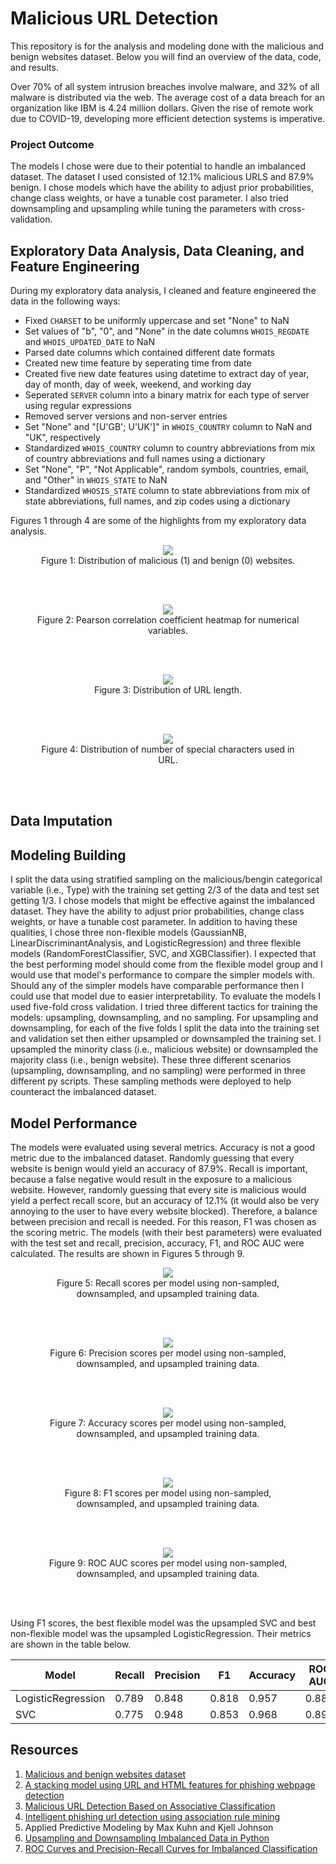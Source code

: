 # Malicious URL Detection

This repository is for the analysis and modeling done with the malicious and benign websites dataset. Below you will find an overview of the data, code, and results.

Over 70% of all system intrusion breaches involve malware, and 32% of all malware is distributed via the web. The average cost of a data breach for an organization like IBM is 4.24 million dollars. Given the rise of remote work due to COVID-19, developing more efficient detection systems is imperative.

### Project Outcome

The models I chose were due to their potential to handle an imbalanced dataset. The dataset I used consisted of 12.1% malicious URLS and 87.9% benign. I chose models which have the ability to adjust prior probabilities, change class weights, or have a tunable cost parameter. I also tried downsampling and upsampling while tuning the parameters with cross-validation.

## Exploratory Data Analysis, Data Cleaning, and Feature Engineering

During my exploratory data analysis, I cleaned and feature engineered the data in the following ways:
* Fixed `CHARSET` to be uniformly uppercase and set "None" to NaN
* Set values of "b", "0", and "None" in the date columns `WHOIS_REGDATE` and `WHOIS_UPDATED_DATE` to NaN
* Parsed date columns which contained different date formats
* Created new time feature by seperating time from date
* Created five new date features using datetime to extract day of year, day of month, day of week, weekend, and working day
* Seperated `SERVER` column into a binary matrix for each type of server using regular expressions
* Removed server versions and non-server entries  
* Set "None" and "\[U'GB'; U'UK']" in `WHOIS_COUNTRY` column to NaN and "UK", respectively
* Standardized `WHOIS_COUNTRY` column to country abbreviations from mix of country abbreviations and full names using a dictionary
* Set "None", "P", "Not Applicable", random symbols, countries, email, and "Other" in `WHOIS_STATE` to NaN 
* Standardized `WHOSIS_STATE` column to state abbreviations from mix of state abbreviations, full names, and zip codes using a dictionary

Figures 1 through 4 are some of the highlights from my exploratory data analysis.

<div align="center">
<figure>
<img src="output/eda_and_cleaning/images/bar_Type.jpg"><br/>
  <figcaption>Figure 1: Distribution of malicious (1) and benign (0) websites.</figcaption>
</figure>
<br/><br/>
</div>

<div align="center">
<figure>
<img src="output/eda_and_cleaning/images/heatmap_pearson_corr.jpg"><br/>
  <figcaption>Figure 2: Pearson correlation coefficient heatmap for numerical variables.</figcaption>
</figure>
<br/><br/>
</div>

<div align="center">
<figure>
<img src="output/eda_and_cleaning/images/hist_URL_LENGTH.jpg"><br/>
  <figcaption>Figure 3: Distribution of URL length.</figcaption>
</figure>
<br/><br/>
</div>

<div align="center">
<figure>
<img src="output/eda_and_cleaning/images/hist_NUMBER_SPECIAL_CHARACTERS.jpg"><br/>
  <figcaption>Figure 4: Distribution of number of special characters used in URL.</figcaption>
</figure>
<br/><br/>
</div>

## Data Imputation

## Modeling Building

I split the data using stratified sampling on the malicious/bengin categorical variable (i.e., Type) with the training set getting 2/3 of the data and test set getting 1/3. I chose models that might be effective against the imbalanced dataset. They have the ability to adjust prior probabilities, change class weights, or have a tunable cost parameter. In addition to having these qualities, I chose three non-flexible models (GaussianNB, LinearDiscriminantAnalysis, and LogisticRegression) and three flexible models (RandomForestClassifier, SVC, and XGBClassifier). I expected that the best performing model should come from the flexible model group and I would use that model's performance to compare the simpler models with. Should any of the simpler models have comparable performance then I could use that model due to easier interpretability. To evaluate the models I used five-fold cross validation. I tried three different tactics for training the models: upsampling, downsampling, and no sampling. For upsampling and downsampling, for each of the five folds I split the data into the training set and validation set then either upsampled or downsampled the training set. I upsampled the minority class (i.e., malicious website) or downsampled the majority class (i.e., benign website). These three different scenarios (upsampling, downsampling, and no sampling) were performed in three different py scripts. These sampling methods were deployed to help counteract the imbalanced dataset.

## Model Performance

The models were evaluated using several metrics. Accuracy is not a good metric due to the imbalanced dataset. Randomly guessing that every website is benign would yield an accuracy of 87.9%. Recall is important, because a false negative would result in the exposure to a malicious website. However, randomly guessing that every site is malicious would yield a perfect recall score, but an accuracy of 12.1% (it would also be very annoying to the user to have every website blocked). Therefore, a balance between precision and recall is needed. For this reason, F1 was chosen as the scoring metric. The models (with their best parameters) were evaluated with the test set and recall, precision, accuracy, F1, and ROC AUC were calculated. The results are shown in Figures 5 through 9.

<div align="center">
<figure>
<img src="output/modeling/model_comparison/catplot_model_Recall.jpg"><br/>
  <figcaption>Figure 5: Recall scores per model using non-sampled, downsampled, and upsampled training data.</figcaption>
</figure>
<br/><br/>
</div>

<div align="center">
<figure>
<img src="output/modeling/model_comparison/catplot_model_Precision.jpg"><br/>
  <figcaption>Figure 6: Precision scores per model using non-sampled, downsampled, and upsampled training data.</figcaption>
</figure>
<br/><br/>
</div>

<div align="center">
<figure>
<img src="output/modeling/model_comparison/catplot_model_Accuracy.jpg"><br/>
  <figcaption>Figure 7: Accuracy scores per model using non-sampled, downsampled, and upsampled training data.</figcaption>
</figure>
<br/><br/>
</div>

<div align="center">
<figure>
<img src="output/modeling/model_comparison/catplot_model_F1.jpg"><br/>
  <figcaption>Figure 8: F1 scores per model using non-sampled, downsampled, and upsampled training data.</figcaption>
</figure>
<br/><br/>
</div>

<div align="center">
<figure>
<img src="output/modeling/model_comparison/catplot_model_ROC AUC.jpg"><br/>
  <figcaption>Figure 9: ROC AUC scores per model using non-sampled, downsampled, and upsampled training data.</figcaption>
</figure>
<br/><br/>
</div>

Using F1 scores, the best flexible model was the upsampled SVC and best non-flexible model was the upsampled LogisticRegression. Their metrics are shown in the table below.

| Model              | Recall      | Precision   | F1          | Accuracy    | ROC AUC     |
|     -----------    | ----------- | ----------- | ----------- | ----------- | ----------- |
| LogisticRegression | 0.789       | 0.848       | 0.818       | 0.957       | 0.882       |
| SVC                | 0.775       | 0.948       | 0.853       | 0.968       | 0.898      |



## Resources

1. [Malicious and benign websites dataset](https://www.kaggle.com/datasets/xwolf12/malicious-and-benign-websites)
2. [A stacking model using URL and HTML features for phishing webpage detection](https://www.sciencedirect.com/science/article/abs/pii/S0167739X1830503X)
3. [Malicious URL Detection Based on Associative Classification](https://www.ncbi.nlm.nih.gov/pmc/articles/PMC7911559/)
4. [Intelligent phishing url detection using association rule mining](https://hcis-journal.springeropen.com/articles/10.1186/s13673-016-0064-3#:~:text=(4)-,Association%20rule%20mining%20to%20detect%20phishing%20URL,when%20a%20user%20accesses%20it.)
5. Applied Predictive Modeling by Max Kuhn and Kjell Johnson
6. [Upsampling and Downsampling Imbalanced Data in Python](https://wellsr.com/python/upsampling-and-downsampling-imbalanced-data-in-python/)
7. [ROC Curves and Precision-Recall Curves for Imbalanced Classification](https://machinelearningmastery.com/roc-curves-and-precision-recall-curves-for-imbalanced-classification/)
